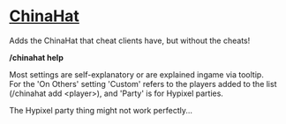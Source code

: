 # [ChinaHat](https://github.com/OnlYKai/ChinaHat/releases/latest)
Adds the ChinaHat that cheat clients have, but without the cheats!

**/chinahat help**

Most settings are self-explanatory or are explained ingame via tooltip.\
For the 'On Others' setting 'Custom' refers to the players added to the list (/chinahat add \<player\>), and 'Party' is for Hypixel parties.

The Hypixel party thing might not work perfectly...